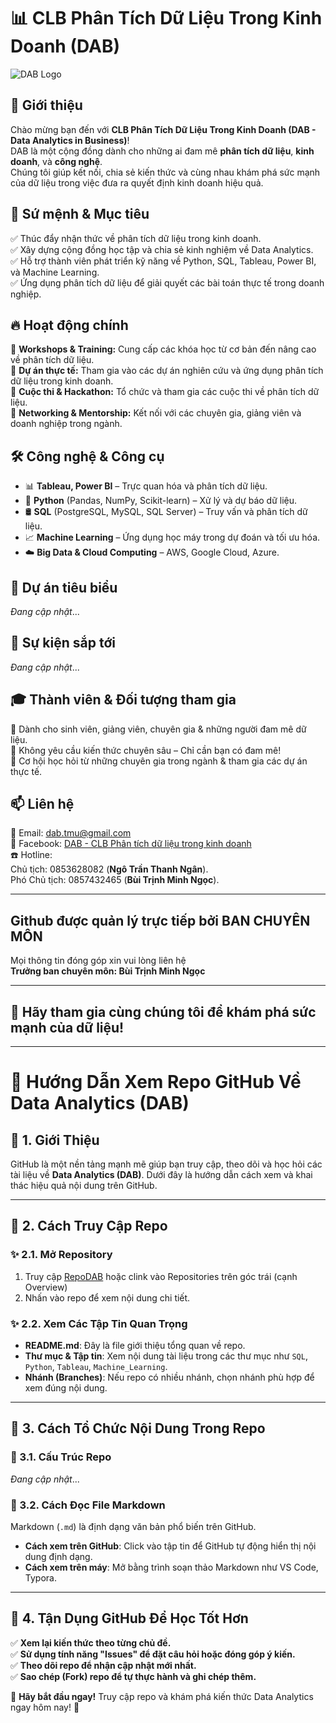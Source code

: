 # 📊 CLB Phân Tích Dữ Liệu Trong Kinh Doanh (DAB)  

![DAB Logo](https://private-user-images.githubusercontent.com/193225905/408241760-4ec16ad0-442e-4e49-a19a-d4ac1d370578.png?jwt=eyJhbGciOiJIUzI1NiIsInR5cCI6IkpXVCJ9.eyJpc3MiOiJnaXRodWIuY29tIiwiYXVkIjoicmF3LmdpdGh1YnVzZXJjb250ZW50LmNvbSIsImtleSI6ImtleTUiLCJleHAiOjE3MzgzMDU0MTIsIm5iZiI6MTczODMwNTExMiwicGF0aCI6Ii8xOTMyMjU5MDUvNDA4MjQxNzYwLTRlYzE2YWQwLTQ0MmUtNGU0OS1hMTlhLWQ0YWMxZDM3MDU3OC5wbmc_WC1BbXotQWxnb3JpdGhtPUFXUzQtSE1BQy1TSEEyNTYmWC1BbXotQ3JlZGVudGlhbD1BS0lBVkNPRFlMU0E1M1BRSzRaQSUyRjIwMjUwMTMxJTJGdXMtZWFzdC0xJTJGczMlMkZhd3M0X3JlcXVlc3QmWC1BbXotRGF0ZT0yMDI1MDEzMVQwNjMxNTJaJlgtQW16LUV4cGlyZXM9MzAwJlgtQW16LVNpZ25hdHVyZT05NDJjMGUyOWM4ZjIwNzBkMzhjMWU1YTk3MzhlN2M0YTY3NGZiMWFmNGQ2NTE0OWFhMTFkNjczOWYwZDM4NzA3JlgtQW16LVNpZ25lZEhlYWRlcnM9aG9zdCJ9.GdhcvBwE2XH3igZLZAk_ST8t3hY_Sob635vn6NzXrrg)

## 🚀 Giới thiệu  
Chào mừng bạn đến với **CLB Phân Tích Dữ Liệu Trong Kinh Doanh (DAB - Data Analytics in Business)**!  
DAB là một cộng đồng dành cho những ai đam mê **phân tích dữ liệu**, **kinh doanh**, và **công nghệ**.  
Chúng tôi giúp kết nối, chia sẻ kiến thức và cùng nhau khám phá sức mạnh của dữ liệu trong việc đưa ra quyết định kinh doanh hiệu quả.  

## 🎯 Sứ mệnh & Mục tiêu  
✅ Thúc đẩy nhận thức về phân tích dữ liệu trong kinh doanh.  
✅ Xây dựng cộng đồng học tập và chia sẻ kinh nghiệm về Data Analytics.  
✅ Hỗ trợ thành viên phát triển kỹ năng về Python, SQL, Tableau, Power BI, và Machine Learning.  
✅ Ứng dụng phân tích dữ liệu để giải quyết các bài toán thực tế trong doanh nghiệp.  

## 🔥 Hoạt động chính  
🔹 **Workshops & Training:** Cung cấp các khóa học từ cơ bản đến nâng cao về phân tích dữ liệu.  
🔹 **Dự án thực tế:** Tham gia vào các dự án nghiên cứu và ứng dụng phân tích dữ liệu trong kinh doanh.  
🔹 **Cuộc thi & Hackathon:** Tổ chức và tham gia các cuộc thi về phân tích dữ liệu.  
🔹 **Networking & Mentorship:** Kết nối với các chuyên gia, giảng viên và doanh nghiệp trong ngành.  

## 🛠️ Công nghệ & Công cụ  
- 📊 **Tableau, Power BI** – Trực quan hóa và phân tích dữ liệu.  
- 🐍 **Python** (Pandas, NumPy, Scikit-learn) – Xử lý và dự báo dữ liệu.  
- 🛢️ **SQL** (PostgreSQL, MySQL, SQL Server) – Truy vấn và phân tích dữ liệu.  
- 📈 **Machine Learning** – Ứng dụng học máy trong dự đoán và tối ưu hóa.  
- ☁️ **Big Data & Cloud Computing** – AWS, Google Cloud, Azure.  

## 📌 Dự án tiêu biểu  
*Đang cập nhật*... 

## 📆 Sự kiện sắp tới  
*Đang cập nhật*...

## 🎓 Thành viên & Đối tượng tham gia  
📌 Dành cho sinh viên, giảng viên, chuyên gia & những người đam mê dữ liệu.  
📌 Không yêu cầu kiến thức chuyên sâu – Chỉ cần bạn có đam mê!  
📌 Cơ hội học hỏi từ những chuyên gia trong ngành & tham gia các dự án thực tế.  

## 📫 Liên hệ  
📧 Email: dab.tmu@gmail.com  
📌 Facebook: [DAB - CLB Phân tích dữ liệu trong kinh doanh](https://www.facebook.com/dabtmu/)   
☎️ Hotline:  
Chủ tịch: 0853628082 (**Ngô Trần Thanh Ngân**).  
Phó Chủ tịch: 0857432465 (**Bùi Trịnh Minh Ngọc**).  

---

## Github được quản lý trực tiếp bởi BAN CHUYÊN MÔN  
Mọi thông tin đóng góp xin vui lòng liên hệ  
**Trưởng ban chuyên môn: Bùi Trịnh Minh Ngọc** 

---

## 🚀 **Hãy tham gia cùng chúng tôi để khám phá sức mạnh của dữ liệu!**  

---
# 📌 Hướng Dẫn Xem Repo GitHub Về Data Analytics (DAB)

## 🔹 1. Giới Thiệu
GitHub là một nền tảng mạnh mẽ giúp bạn truy cập, theo dõi và học hỏi các tài liệu về **Data Analytics (DAB)**. Dưới đây là hướng dẫn cách xem và khai thác hiệu quả nội dung trên GitHub.

---
## 🔹 2. Cách Truy Cập Repo
### ✨ 2.1. Mở Repository
1. Truy cập [RepoDAB](https://github.com/DABTMU?tab=repositories) hoặc clink vào Repositories trên góc trái (cạnh Overview)
2. Nhấn vào repo để xem nội dung chi tiết.

### ✨ 2.2. Xem Các Tập Tin Quan Trọng
- **README.md**: Đây là file giới thiệu tổng quan về repo.
- **Thư mục & Tập tin**: Xem nội dung tài liệu trong các thư mục như `SQL`, `Python`, `Tableau`, `Machine_Learning`.
- **Nhánh (Branches)**: Nếu repo có nhiều nhánh, chọn nhánh phù hợp để xem đúng nội dung.

---
## 🔹 3. Cách Tổ Chức Nội Dung Trong Repo
### 📂 3.1. Cấu Trúc Repo
*Đang cập nhật*...  

### 📝 3.2. Cách Đọc File Markdown  
Markdown (`.md`) là định dạng văn bản phổ biến trên GitHub.  
- **Cách xem trên GitHub**: Click vào tập tin để GitHub tự động hiển thị nội dung định dạng.  
- **Cách xem trên máy**: Mở bằng trình soạn thảo Markdown như VS Code, Typora.  

---
## 🔹 4. Tận Dụng GitHub Để Học Tốt Hơn  
✅ **Xem lại kiến thức theo từng chủ đề.**  
✅ **Sử dụng tính năng "Issues" để đặt câu hỏi hoặc đóng góp ý kiến.**  
✅ **Theo dõi repo để nhận cập nhật mới nhất.**  
✅ **Sao chép (Fork) repo để tự thực hành và ghi chép thêm.**  

📌 **Hãy bắt đầu ngay!** Truy cập repo và khám phá kiến thức Data Analytics ngay hôm nay! 🚀


